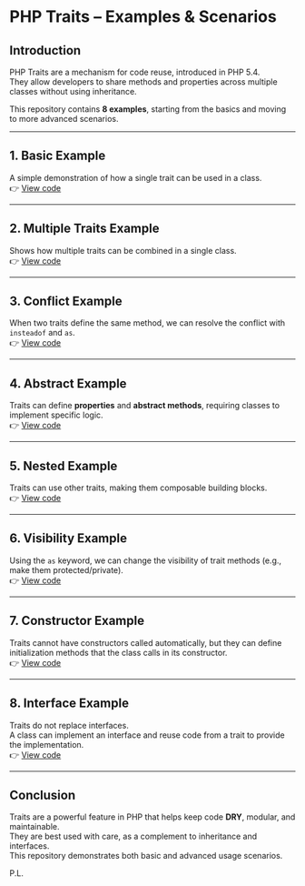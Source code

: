 # PHP Traits – Examples & Scenarios

## Introduction
PHP Traits are a mechanism for code reuse, introduced in PHP 5.4.  
They allow developers to share methods and properties across multiple classes without using inheritance.

This repository contains **8 examples**, starting from the basics and moving to more advanced scenarios.

---

## 1. Basic Example
A simple demonstration of how a single trait can be used in a class.  
👉 [View code](examples/basic_example/)

---

## 2. Multiple Traits Example
Shows how multiple traits can be combined in a single class.  
👉 [View code](examples/multiple_traits/)

---

## 3. Conflict Example
When two traits define the same method, we can resolve the conflict with `insteadof` and `as`.  
👉 [View code](examples/conflict_resolution/)

---

## 4. Abstract Example
Traits can define **properties** and **abstract methods**, requiring classes to implement specific logic.  
👉 [View code](examples/abstract_example/)

---

## 5. Nested Example
Traits can use other traits, making them composable building blocks.  
👉 [View code](examples/nested_example/)

---

## 6. Visibility Example
Using the `as` keyword, we can change the visibility of trait methods (e.g., make them protected/private).  
👉 [View code](examples/visibility_example/)

---

## 7. Constructor Example
Traits cannot have constructors called automatically, but they can define initialization methods that the class calls in its constructor.  
👉 [View code](examples/constructor_example/)

---

## 8. Interface Example
Traits do not replace interfaces.  
A class can implement an interface and reuse code from a trait to provide the implementation.  
👉 [View code](examples/interface_example/)

---

## Conclusion
Traits are a powerful feature in PHP that helps keep code **DRY**, modular, and maintainable.  
They are best used with care, as a complement to inheritance and interfaces.  
This repository demonstrates both basic and advanced usage scenarios.

P.L.
